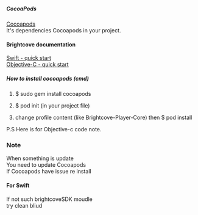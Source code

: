 ##### CocoaPods  
[Cocoapods](https://cocoapods.org/)  
It's dependencies Cocoapods in your project.  
  
#### Brightcove documentation  
[Swift - quick start](https://support.brightcove.com/quick-start-create-simple-video-app-using-swift)  
[Objective-C - quick start](https://support.brightcove.com/quick-start-create-simple-video-app-using-objective-c)  

##### How to install cocoapods (cmd)  
1. $ sudo gem install cocoapods  

2. $ pod init (in your project file) 

3. change profile content (like Brightcove-Player-Core) then  $ pod install  

P.S Here is for Objective-c code note.  

### Note  
  
When something is update  
You need to update Cocoapods    
If Cocoapods have issue re install  
  
#### For Swift   
If not such brightcoveSDK moudle   
try clean bliud  
  

